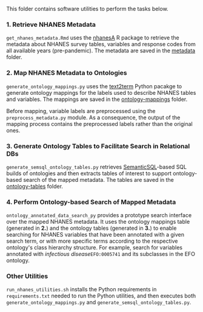 This folder contains software utilities to perform the tasks below.

### 1. Retrieve NHANES Metadata
`get_nhanes_metadata.Rmd` uses the [nhanesA](https://github.com/cjendres1/nhanes) R package to retrieve the metadata about NHANES survey tables, variables and response codes from all available years (pre-pandemic). The metadata are saved in the [metadata](https://github.com/ccb-hms/NHANES-metadata/tree/master/metadata) folder. 

### 2. Map NHANES Metadata to Ontologies
`generate_ontology_mappings.py` uses the [text2term](https://github.com/ccb-hms/ontology-mapper) Python pacakge to generate ontology mappings for the labels used to describe NHANES tables and variables. The mappings are saved in the [ontology-mappings](https://github.com/ccb-hms/NHANES-metadata/tree/master/ontology-mappings) folder. 

Before mapping, variable labels are preprocessed using the `preprocess_metadata.py` module. As a consequence, the output of the mapping process contains the preprocessed labels rather than the original ones.   

### 3. Generate Ontology Tables to Facilitate Search in Relational DBs
`generate_semsql_ontology_tables.py` retrieves [SemanticSQL](https://github.com/INCATools/semantic-sql)-based SQL builds of ontologies and then extracts tables of interest to support ontology-based search of the mapped metadata. The tables are saved in the [ontology-tables](https://github.com/ccb-hms/NHANES-metadata/tree/master/ontology-tables) folder.

### 4. Perform Ontology-based Search of Mapped Metadata
`ontology_annotated_data_search_py` provides a prototype search interface over the mapped NHANES metadata. It uses the ontology mappings table (generated in **2.**) and the ontology tables (generated in **3.**) to enable searching for NHANES variables that have been annotated with a given search term, or with more specific terms according to the respective ontology's class hierarchy structure. For example, search for variables annotated with _infectious disease_`EFO:0005741` and its subclasses in the EFO ontology. 

### Other Utilities
`run_nhanes_utilities.sh` installs the Python requirements in `requirements.txt` needed to run the Python utilities, and then executes both `generate_ontology_mappings.py` and `generate_semsql_ontology_tables.py`.